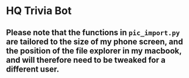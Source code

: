 # HQ Trivia Bot

## Please note that the functions in `pic_import.py`  are tailored to the size of my phone screen, and the position of the file explorer in my macbook, and will therefore need to be tweaked for a different user.